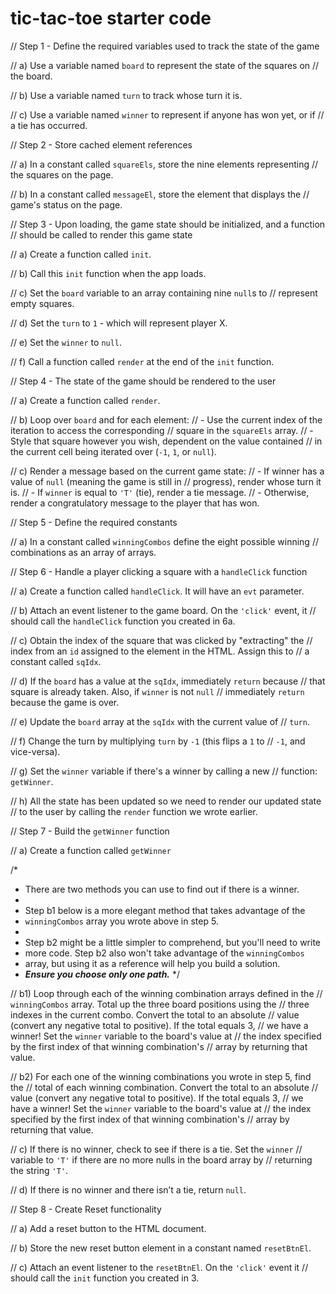# tic-tac-toe starter code
// Step 1 - Define the required variables used to track the state of the game

  // a) Use a variable named `board` to represent the state of the squares on
  //    the board.

  // b) Use a variable named `turn` to track whose turn it is.

  // c) Use a variable named `winner` to represent if anyone has won yet, or if 
  //    a tie has occurred.

// Step 2 - Store cached element references

  // a) In a constant called `squareEls`, store the nine elements representing 
  //    the squares on the page.

  // b) In a constant called `messageEl`, store the element that displays the 
  //    game's status on the page.


// Step 3 - Upon loading, the game state should be initialized, and a function 
//          should be called to render this game state

  // a) Create a function called `init`.

  // b) Call this `init` function when the app loads.

  // c) Set the `board` variable to an array containing nine `null`s to 
  //    represent empty squares.

  // d) Set the `turn` to `1` - which will represent player X.

  // e) Set the `winner` to `null`.

  // f) Call a function called `render` at the end of the `init` function.

// Step 4 - The state of the game should be rendered to the user

  // a) Create a function called `render`.

  // b) Loop over `board` and for each element:
  //    - Use the current index of the iteration to access the corresponding 
  //      square in the `squareEls` array.
  //    - Style that square however you wish, dependent on the value contained 
  //      in the current cell being iterated over (`-1`, `1`, or `null`).

  // c) Render a message based on the current game state:
  //    - If winner has a value of `null` (meaning the game is still in
  //      progress), render whose turn it is.
  //    - If `winner` is equal to `'T'` (tie), render a tie message.
  //    - Otherwise, render a congratulatory message to the player that has won.
    

// Step 5 - Define the required constants

  // a) In a constant called `winningCombos` define the eight possible winning 
  //    combinations as an array of arrays.

// Step 6 - Handle a player clicking a square with a `handleClick` function

  // a) Create a function called `handleClick`. It will have an `evt` parameter.

  // b) Attach an event listener to the game board. On the `'click'` event, it 
  //    should call the `handleClick` function you created in 6a.

  // c) Obtain the index of the square that was clicked by "extracting" the 
  //    index from an `id` assigned to the element in the HTML. Assign this to 
  //    a constant called `sqIdx`.

  // d) If the `board` has a value at the `sqIdx`, immediately `return` because 
  //    that square is already taken. Also, if `winner` is not `null`
  //    immediately `return` because the game is over.

  // e) Update the `board` array at the `sqIdx` with the current value of
  //    `turn`.

  // f) Change the turn by multiplying `turn` by `-1` (this flips a `1` to
  //    `-1`, and vice-versa).

  // g) Set the `winner` variable if there's a winner by calling a new 
  //    function: `getWinner`.

  // h) All the state has been updated so we need to render our updated state 
  //    to the user by calling the `render` function we wrote earlier.

// Step 7 - Build the `getWinner` function

  // a) Create a function called `getWinner`

  /* 
   * There are two methods you can use to find out if there is a winner.
   *
   * Step b1 below is a more elegant method that takes advantage of the
   * `winningCombos` array you wrote above in step 5. 
   *
   * Step b2 might be a little simpler to comprehend, but you'll need to write  
   * more code. Step b2 also won't take advantage of the `winningCombos`
   * array, but using it as a reference will help you build a solution.
   * ***Ensure you choose only one path.***
   */

  // b1) Loop through each of the winning combination arrays defined in the 
  //     `winningCombos` array. Total up the three board positions using the 
  //     three indexes in the current combo. Convert the total to an absolute 
  //     value (convert any negative total to positive). If the total equals 3, 
  //     we have a winner! Set the `winner` variable to the board's value at
  //     the index specified by the first index of that winning combination's
  //     array by returning that value.

  // b2) For each one of the winning combinations you wrote in step 5, find the
  //     total of each winning combination. Convert the total to an absolute 
  //     value (convert any negative total to positive). If the total equals 3, 
  //     we have a winner! Set the `winner` variable to the board's value at 
  //     the index specified by the first index of that winning combination's 
  //     array by returning that value.

  // c) If there is no winner, check to see if there is a tie. Set the `winner` 
  //    variable to `'T'` if there are no more nulls in the board array by 
  //    returning the string `'T'`.

  // d) If there is no winner and there isn’t a tie, return `null`.

// Step 8 - Create Reset functionality

  // a) Add a reset button to the HTML document.

  // b) Store the new reset button element in a constant named `resetBtnEl`.

  // c) Attach an event listener to the `resetBtnEl`. On the `'click'` event it 
  //    should call the `init` function you created in 3.